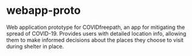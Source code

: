 # webapp-proto
Web application prototype for COVIDfreepath, an app for mitigating the spread of COVID-19. Provides users with detailed location info, allowing them to make informed decisions about the places they choose to visit during shelter in place.
